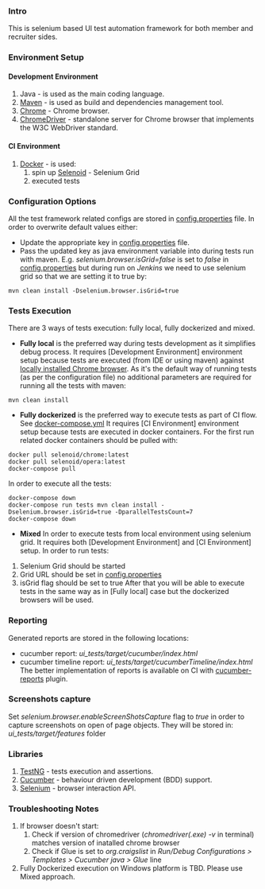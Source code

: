### Intro
This is selenium based UI test automation framework for both member and recruiter sides.

### Environment Setup

#### Development Environment

1. Java - is used as the main coding language. 
1. [Maven](https://maven.apache.org/) - is used as build and dependencies management tool.  
1. [Chrome](https://www.google.com/chrome/) - Chrome browser.
1. [ChromeDriver](https://chromedriver.chromium.org/) - standalone server for Chrome browser that implements the W3C WebDriver standard.

#### CI Environment

1. [Docker](https://www.docker.com/) - is used:
    1. spin up [Selenoid](https://aerokube.com/selenoid/) - Selenium Grid
    1. executed tests

### Configuration Options
All the test framework related configs are stored in [config.properties](/ui_tests/src/test/resources/config.properties) file.
In order to overwrite default values either:
* Update the appropriate key in [config.properties](/ui_tests/src/test/resources/config.properties) file.
* Pass the updated key as java environment variable into during tests run with maven. 
E.g. _selenium.browser.isGrid=false_ is set to _false_ in [config.properties](/ui_tests/src/test/resources/config.properties)
but during run on _Jenkins_ we need to use selenium grid so that we are setting it to true by:

```
mvn clean install -Dselenium.browser.isGrid=true
```

### Tests Execution

There are 3 ways of tests execution: fully local, fully dockerized and mixed.
* **Fully local** is the preferred way during tests development as it simplifies debug process.
It requires [Development Environment] environment setup because tests are executed (from IDE or using maven) against
[locally installed Chrome browser](https://www.seleniumhq.org/docs/03_webdriver.jsp#introducing-the-selenium-webdriver-api-by-craigslist).
As it's the default way of running tests (as per the configuration file) no additional parameters are required for running all the tests with maven:
```
mvn clean install
```
* **Fully dockerized** is the preferred way to execute tests as part of CI flow. See [docker-compose.yml](docker-compose.yml)
It requires [CI Environment] environment setup because tests are executed in docker containers.
For the first run related docker containers should be pulled with:
```
docker pull selenoid/chrome:latest 
docker pull selenoid/opera:latest
docker-compose pull
```
In order to execute all the tests:
```
docker-compose down
docker-compose run tests mvn clean install -Dselenium.browser.isGrid=true -DparallelTestsCount=7
docker-compose down
```
* **Mixed** In order to execute tests from local environment using selenium grid.
It requires both [Development Environment] and [CI Environment] setup. In order to run tests:
1. Selenium Grid should be started
2. Grid URL should be set in [config.properties](/ui_tests/src/test/resources/config.properties)
3. isGrid flag should be set to true
After that you will be able to execute tests in the same way as in [Fully local] case but the dockerized browsers will be used.

### Reporting

Generated reports are stored in the following locations:
* cucumber report: _ui_tests/target/cucumber/index.html_
* cucumber timeline report: _ui_tests/target/cucumberTimeline/index.html_
The better implementation of reports is available on CI with [cucumber-reports](https://plugins.jenkins.io/cucumber-reports/) plugin.  

### Screenshots capture

Set _selenium.browser.enableScreenShotsCapture_ flag to _true_ in order to capture screenshots on open of page objects.
They will be stored in: _ui_tests/target/features_ folder

### Libraries

1. [TestNG](https://testng.org/doc/index.html) - tests execution and assertions.
1. [Cucumber](https://docs.cucumber.io/) - behaviour driven development (BDD) support.
1. [Selenium](https://www.seleniumhq.org/) - browser interaction API.


### Troubleshooting Notes

1. If browser doesn't start:
    1. Check if version of chromedriver (_chromedriver(.exe) -v_ in terminal) matches version of inatalled chrome browser
    1. Check if Glue is set to _org.craigslist_ in _Run/Debug Configurations > Templates > Cucumber java > Glue_ line 
1. Fully Dockerized execution on Windows platform is TBD. Please use Mixed approach.